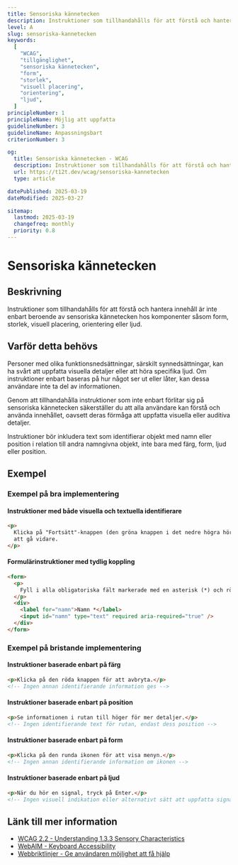 ```yaml
---
title: Sensoriska kännetecken
description: Instruktioner som tillhandahålls för att förstå och hantera innehåll är inte enbart beroende av sensoriska kännetecken.
level: A
slug: sensoriska-kannetecken
keywords:
  [
    "WCAG",
    "tillgänglighet",
    "sensoriska kännetecken",
    "form",
    "storlek",
    "visuell placering",
    "orientering",
    "ljud",
  ]
principleNumber: 1
principleName: Möjlig att uppfatta
guidelineNumber: 3
guidelineName: Anpassningsbart
criterionNumber: 3

og:
  title: Sensoriska kännetecken - WCAG
  description: Instruktioner som tillhandahålls för att förstå och hantera innehåll är inte enbart beroende av sensoriska kännetecken.
  url: https://t12t.dev/wcag/sensoriska-kannetecken
  type: article

datePublished: 2025-03-19
dateModified: 2025-03-27

sitemap:
  lastmod: 2025-03-19
  changefreq: monthly
  priority: 0.8
---
```


# Sensoriska kännetecken

## Beskrivning

Instruktioner som tillhandahålls för att förstå och hantera innehåll är inte enbart beroende av sensoriska kännetecken hos komponenter såsom form, storlek, visuell placering, orientering eller ljud.

## Varför detta behövs

Personer med olika funktionsnedsättningar, särskilt synnedsättningar, kan ha svårt att uppfatta visuella detaljer eller att höra specifika ljud. Om instruktioner enbart baseras på hur något ser ut eller låter, kan dessa användare inte ta del av informationen.

Genom att tillhandahålla instruktioner som inte enbart förlitar sig på sensoriska kännetecken säkerställer du att alla användare kan förstå och använda innehållet, oavsett deras förmåga att uppfatta visuella eller auditiva detaljer.

Instruktioner bör inkludera text som identifierar objekt med namn eller position i relation till andra namngivna objekt, inte bara med färg, form, ljud eller position.

## Exempel

### Exempel på bra implementering

#### Instruktioner med både visuella och textuella identifierare

```html
<p>
  Klicka på "Fortsätt"-knappen (den gröna knappen i det nedre högra hörnet) för
  att gå vidare.
</p>
```

#### Formulärinstruktioner med tydlig koppling

```html
<form>
  <p>
    Fyll i alla obligatoriska fält markerade med en asterisk (*) och röd text.
  </p>
  <div>
    <label for="namn">Namn *</label>
    <input id="namn" type="text" required aria-required="true" />
  </div>
</form>
```

### Exempel på bristande implementering

#### Instruktioner baserade enbart på färg

```html
<p>Klicka på den röda knappen för att avbryta.</p>
<!-- Ingen annan identifierande information ges -->
```

#### Instruktioner baserade enbart på position

```html
<p>Se informationen i rutan till höger för mer detaljer.</p>
<!-- Ingen identifierande text för rutan, endast dess position -->
```

#### Instruktioner baserade enbart på form

```html
<p>Klicka på den runda ikonen för att visa menyn.</p>
<!-- Ingen annan identifierande information om ikonen -->
```

#### Instruktioner baserade enbart på ljud

```html
<p>När du hör en signal, tryck på Enter.</p>
<!-- Ingen visuell indikation eller alternativt sätt att uppfatta signalen -->
```

## Länk till mer information

- [WCAG 2.2 - Understanding 1.3.3 Sensory Characteristics](https://www.w3.org/WAI/WCAG22/Understanding/sensory-characteristics.html)
- [WebAIM - Keyboard Accessibility](https://webaim.org/techniques/keyboard/)
- [Webbriktlinjer - Ge användaren möjlighet att få hjälp](https://www.digg.se/kunskap-och-stod/digital-tillganglighet/webbriktlinjer-for-tillganglighet/riktlinjer/ge-anvandaren-mojlighet-att-fa-hjalp)

